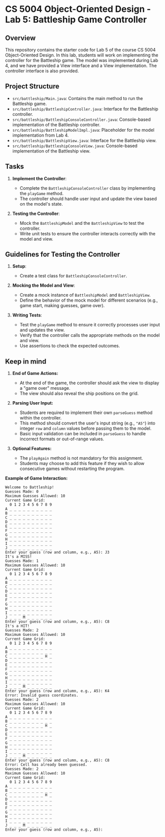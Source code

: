# CS 5004 Object-Oriented Design - Lab 5: Battleship Game Controller

## Overview

This repository contains the starter code for Lab 5 of the course CS 5004 Object-Oriented Design. In this lab, students will work on implementing the controller for the Battleship game. The model was implemented during Lab 4, and we have provided a View interface and a View implementation. The controller interface is also provided.

## Project Structure

- `src/battleship/Main.java`: Contains the main method to run the Battleship game.
- `src/battleship/BattleshipController.java`: Interface for the Battleship controller.
- `src/battleship/BattleshipConsoleController.java`: Console-based implementation of the Battleship controller.
- `src/battleship/BattleshipModelImpl.java`: Placeholder for the model implementation from Lab 4.
- `src/battleship/BattleshipView.java`: Interface for the Battleship view.
- `src/battleship/BattleshipConsoleView.java`: Console-based implementation of the Battleship view.

## Tasks

1. **Implement the Controller**:
    - Complete the `BattleshipConsoleController` class by implementing the `playGame` method.
    - The controller should handle user input and update the view based on the model's state.

2. **Testing the Controller**:
    - Mock the `BattleshipModel` and the `BattleshipView` to test the controller.
    - Write unit tests to ensure the controller interacts correctly with the model and view.

## Guidelines for Testing the Controller

1. **Setup**:
    - Create a test class for `BattleshipConsoleController`.

2. **Mocking the Model and View**:
    - Create a mock instance of `BattleshipModel` and `BattleshipView`.
    - Define the behavior of the mock model for different scenarios (e.g., game start, making guesses, game over).

3. **Writing Tests**:
    - Test the `playGame` method to ensure it correctly processes user input and updates the view.
    - Verify that the controller calls the appropriate methods on the model and view.
    - Use assertions to check the expected outcomes.

## Keep in mind

1. **End of Game Actions:**
    - At the end of the game, the controller should ask the view to display a "game over" message.
    - The view should also reveal the ship positions on the grid.

2. **Parsing User Input:**
    - Students are required to implement their own `parseGuess` method within the controller.
    - This method should convert the user's input string (e.g., `"A5"`) into integer `row` and `column` values before passing them to the model.
    - Basic input validation can be included in `parseGuess` to handle incorrect formats or out-of-range values.

3. **Optional Features:**
    - The `playAgain` method is not mandatory for this assignment.
    - Students may choose to add this feature if they wish to allow consecutive games without restarting the program.

**Example of Game Interaction:**
```
Welcome to Battleship!
Guesses Made: 0
Maximum Guesses Allowed: 10
Current Game Grid:
  0 1 2 3 4 5 6 7 8 9 
A _ _ _ _ _ _ _ _ _ _ 
B _ _ _ _ _ _ _ _ _ _ 
C _ _ _ _ _ _ _ _ _ _ 
D _ _ _ _ _ _ _ _ _ _ 
E _ _ _ _ _ _ _ _ _ _ 
F _ _ _ _ _ _ _ _ _ _ 
G _ _ _ _ _ _ _ _ _ _ 
H _ _ _ _ _ _ _ _ _ _ 
I _ _ _ _ _ _ _ _ _ _ 
J _ _ _ _ _ _ _ _ _ _ 
Enter your guess (row and column, e.g., A5): J3
It's a MISS!
Guesses Made: 1
Maximum Guesses Allowed: 10
Current Game Grid:
  0 1 2 3 4 5 6 7 8 9 
A _ _ _ _ _ _ _ _ _ _ 
B _ _ _ _ _ _ _ _ _ _ 
C _ _ _ _ _ _ _ _ _ _ 
D _ _ _ _ _ _ _ _ _ _ 
E _ _ _ _ _ _ _ _ _ _ 
F _ _ _ _ _ _ _ _ _ _ 
G _ _ _ _ _ _ _ _ _ _ 
H _ _ _ _ _ _ _ _ _ _ 
I _ _ _ _ _ _ _ _ _ _ 
J _ _ _ M _ _ _ _ _ _ 
Enter your guess (row and column, e.g., A5): C8
It's a HIT!
Guesses Made: 2
Maximum Guesses Allowed: 10
Current Game Grid:
  0 1 2 3 4 5 6 7 8 9 
A _ _ _ _ _ _ _ _ _ _ 
B _ _ _ _ _ _ _ _ _ _ 
C _ _ _ _ _ _ _ _ H _ 
D _ _ _ _ _ _ _ _ _ _ 
E _ _ _ _ _ _ _ _ _ _ 
F _ _ _ _ _ _ _ _ _ _ 
G _ _ _ _ _ _ _ _ _ _ 
H _ _ _ _ _ _ _ _ _ _ 
I _ _ _ _ _ _ _ _ _ _ 
J _ _ _ M _ _ _ _ _ _ 
Enter your guess (row and column, e.g., A5): K4
Error: Invalid guess coordinates.
Guesses Made: 2
Maximum Guesses Allowed: 10
Current Game Grid:
  0 1 2 3 4 5 6 7 8 9 
A _ _ _ _ _ _ _ _ _ _ 
B _ _ _ _ _ _ _ _ _ _ 
C _ _ _ _ _ _ _ _ H _ 
D _ _ _ _ _ _ _ _ _ _ 
E _ _ _ _ _ _ _ _ _ _ 
F _ _ _ _ _ _ _ _ _ _ 
G _ _ _ _ _ _ _ _ _ _ 
H _ _ _ _ _ _ _ _ _ _ 
I _ _ _ _ _ _ _ _ _ _ 
J _ _ _ M _ _ _ _ _ _ 
Enter your guess (row and column, e.g., A5): C8
Error: Cell has already been guessed.
Guesses Made: 2
Maximum Guesses Allowed: 10
Current Game Grid:
  0 1 2 3 4 5 6 7 8 9 
A _ _ _ _ _ _ _ _ _ _ 
B _ _ _ _ _ _ _ _ _ _ 
C _ _ _ _ _ _ _ _ H _ 
D _ _ _ _ _ _ _ _ _ _ 
E _ _ _ _ _ _ _ _ _ _ 
F _ _ _ _ _ _ _ _ _ _ 
G _ _ _ _ _ _ _ _ _ _ 
H _ _ _ _ _ _ _ _ _ _ 
I _ _ _ _ _ _ _ _ _ _ 
J _ _ _ M _ _ _ _ _ _ 
Enter your guess (row and column, e.g., A5): 
```
